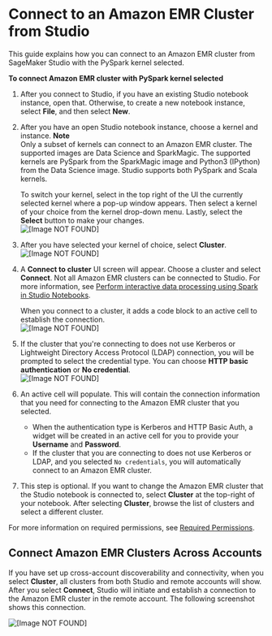 # Connect to an Amazon EMR Cluster from Studio<a name="studio-notebooks-emr-cluster-connect"></a>

This guide explains how you can connect to an Amazon EMR cluster from SageMaker Studio with the PySpark kernel selected\. 

**To connect Amazon EMR cluster with PySpark kernel selected**

1. After you connect to Studio, if you have an existing Studio notebook instance, open that\. Otherwise, to create a new notebook instance, select **File**, and then select **New**\. 

1. After you have an open Studio notebook instance, choose a kernel and instance\. 
**Note**  
Only a subset of kernels can connect to an Amazon EMR cluster\. The supported images are Data Science and SparkMagic\. The supported kernels are PySpark from the SparkMagic image and Python3 \(IPython\) from the Data Science image\. Studio supports both PySpark and Scala kernels\. 

   To switch your kernel, select in the top right of the UI the currently selected kernel where a pop\-up window appears\. Then select a kernel of your choice from the kernel drop\-down menu\. Lastly, select the **Select** button to make your changes\.   
![\[Image NOT FOUND\]](http://docs.aws.amazon.com/sagemaker/latest/dg/images/kernal-switcher.png)

1. After you have selected your kernel of choice, select **Cluster**\.  
![\[Image NOT FOUND\]](http://docs.aws.amazon.com/sagemaker/latest/dg/images/cluster-button-on-toolbar-mod.png)

1. A **Connect to cluster** UI screen will appear\. Choose a cluster and select **Connect**\. Not all Amazon EMR clusters can be connected to Studio\. For more information, see [Perform interactive data processing using Spark in Studio Notebooks](http://aws.amazon.com/blogs/machine-learning/amazon-sagemaker-studio-notebooks-backed-by-spark-in-amazon-emr/)\.

   When you connect to a cluster, it adds a code block to an active cell to establish the connection\.  
![\[Image NOT FOUND\]](http://docs.aws.amazon.com/sagemaker/latest/dg/images/cluster-discovery.png)

1. If the cluster that you're connecting to does not use Kerberos or Lightweight Directory Access Protocol \(LDAP\) connection, you will be prompted to select the credential type\. You can choose **HTTP basic authentication** or **No credential**\.   
![\[Image NOT FOUND\]](http://docs.aws.amazon.com/sagemaker/latest/dg/images/select-auth-type.png)

1. An active cell will populate\. This will contain the connection information that you need for connecting to the Amazon EMR cluster that you selected\. 
   + When the authentication type is Kerberos and HTTP Basic Auth, a widget will be created in an active cell for you to provide your **Username** and **Password**\.
   + If the cluster that you are connecting to does not use Kerberos or LDAP, and you selected `No credentials`, you will automatically connect to an Amazon EMR cluster\.

1. This step is optional\. If you want to change the Amazon EMR cluster that the Studio notebook is connected to, select **Cluster** at the top\-right of your notebook\. After selecting **Cluster**, browse the list of clusters and select a different cluster\.

For more information on required permissions, see [Required Permissions](studio-notebooks-emr-required-permissions.md)\.

## Connect Amazon EMR Clusters Across Accounts<a name="connect-emr-clusters-across-accounts"></a>

If you have set up cross\-account discoverability and connectivity, when you select **Cluster**, all clusters from both Studio and remote accounts will show\. After you select **Connect**, Studio will initiate and establish a connection to the Amazon EMR cluster in the remote account\. The following screenshot shows this connection\.

![\[Image NOT FOUND\]](http://docs.aws.amazon.com/sagemaker/latest/dg/images/cross-account-connectivity.png)